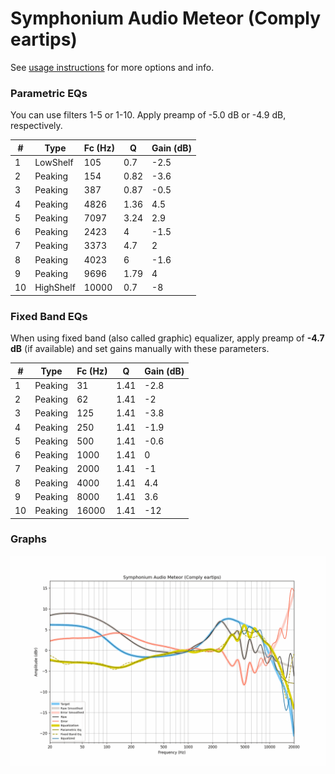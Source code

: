 # Symphonium Audio Meteor (Comply eartips)
See [usage instructions](https://github.com/jaakkopasanen/AutoEq#usage) for more options and info.

### Parametric EQs
You can use filters 1-5 or 1-10. Apply preamp of -5.0 dB or -4.9 dB, respectively.

|   # | Type      |   Fc (Hz) |    Q |   Gain (dB) |
|-----|-----------|-----------|------|-------------|
|   1 | LowShelf  |       105 | 0.7  |        -2.5 |
|   2 | Peaking   |       154 | 0.82 |        -3.6 |
|   3 | Peaking   |       387 | 0.87 |        -0.5 |
|   4 | Peaking   |      4826 | 1.36 |         4.5 |
|   5 | Peaking   |      7097 | 3.24 |         2.9 |
|   6 | Peaking   |      2423 | 4    |        -1.5 |
|   7 | Peaking   |      3373 | 4.7  |         2   |
|   8 | Peaking   |      4023 | 6    |        -1.6 |
|   9 | Peaking   |      9696 | 1.79 |         4   |
|  10 | HighShelf |     10000 | 0.7  |        -8   |

### Fixed Band EQs
When using fixed band (also called graphic) equalizer, apply preamp of **-4.7 dB** (if available) and set gains manually with these parameters.

|   # | Type    |   Fc (Hz) |    Q |   Gain (dB) |
|-----|---------|-----------|------|-------------|
|   1 | Peaking |        31 | 1.41 |        -2.8 |
|   2 | Peaking |        62 | 1.41 |        -2   |
|   3 | Peaking |       125 | 1.41 |        -3.8 |
|   4 | Peaking |       250 | 1.41 |        -1.9 |
|   5 | Peaking |       500 | 1.41 |        -0.6 |
|   6 | Peaking |      1000 | 1.41 |         0   |
|   7 | Peaking |      2000 | 1.41 |        -1   |
|   8 | Peaking |      4000 | 1.41 |         4.4 |
|   9 | Peaking |      8000 | 1.41 |         3.6 |
|  10 | Peaking |     16000 | 1.41 |       -12   |

### Graphs
![](./Symphonium%20Audio%20Meteor%20(Comply%20eartips).png)

